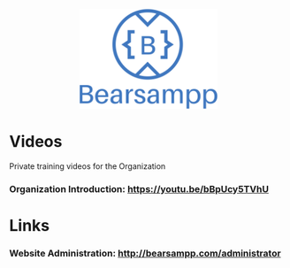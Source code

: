 <p align="center"><a href="https://bearsampp.com" target="_blank"><img width="250" src="img/Bearsampp-logo.svg"></a></p>

# Videos
Private training videos for the Organization


### Organization Introduction:   https://youtu.be/bBpUcy5TVhU




# Links
### Website Administration: http://bearsampp.com/administrator
